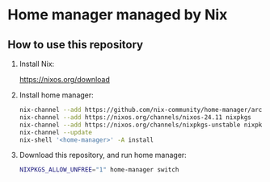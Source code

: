 # Home manager managed by Nix

## How to use this repository

1. Install Nix:

   https://nixos.org/download

2. Install home manager:

   ```bash
   nix-channel --add https://github.com/nix-community/home-manager/archive/release-24.11.tar.gz home-manager
   nix-channel --add https://nixos.org/channels/nixos-24.11 nixpkgs
   nix-channel --add https://nixos.org/channels/nixpkgs-unstable nixpkgs-unstable
   nix-channel --update
   nix-shell '<home-manager>' -A install
   ```

3. Download this repository, and run home manager:
   ```bash
   NIXPKGS_ALLOW_UNFREE="1" home-manager switch
   ```
